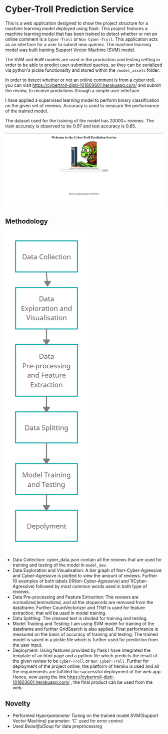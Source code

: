 # Cyber-Troll Prediction Service

This is a web application designed to show the project structure for a machine learning model deployed using flask. This project features a machine learning model that has been trained to detect whether or not an online comment is a `Cyber-Troll` or `Non Cyber-Troll`. This application acts as an interface for a user to submit new queries. The machine learning model was built training Support Vector Machine (SVM) model.


The SVM and BoW models are used in the production and testing setting in order to be able to predict user-submitted queries, so they can be serialized via python's pickle functionality and stored within the `/model_assets` folder. 

In order to detect whether or not an online comment is from a cyber troll, you can visit https://cybertroll-dipti-101803601.herokuapp.com/ and submit the review, to recieve predictions through a simple user interface. 

I have applied a supervised learning model to perform binary classification on the given set of reviews. Accuracy is used to measure the performance of the trained model.

The dataset used for the training of the model has 20000+ reviews. The train accuracy is observed to be 0.97 and test accuracy is 0.85.

![](IO_Screenshots/Capture1.jpg)

## Methodology

![](Methodology.jpg)

* Data Collection: cyber_data.json contain all the reviews that are used for training and testing of the model in `model_dev`.
* Data Exploration and Visualisation: A bar graph of Non-Cyber-Agressive and Cyber-Agressive is plotted to view the amount of reviews. Further 10 examples of both labels 0(Non-Cyber-Agressive) and 1(Cyber-Agressive) followed by most common words used in both type of reviews.
* Data Pre-processing and Feature Extraction: The reviews are normalized,lemmatized, and all the stopwords are removed from the dataframe. Further CountVectorizer and TfIdf is used for feature extraction, that will be used in model training.
* Data Splitting: The cleaned text is divided for training and testing.
* Model Training and Testing: I am using SVM model for training of the dataframe and further GridSearch is also applied. Final performance is measured on the basis of accuracy of training and testing. The trained model is saved in a pickle file which is further used for prediction from the user input.
* Deployment: Using features provided by flask I have integrated the template of an html page and a python file which predicts the result of the given review to be `Cyber-Troll` or `Non Cyber-Troll`. Further for deployment of the project online, the platform of heroku is used and all the requirements are fulfilled for successful deployment of the web app. Hence, now using the link https://cybertroll-dipti-101803601.herokuapp.com/ , the final product can be used from the web.

## Novelty
- Performed *Hyperparameter Tuning* on the trained model
SVM(Support Vector Machine) parameter: 'C' used for error control
- Used *BeautifulSoup* for data preprocessing
